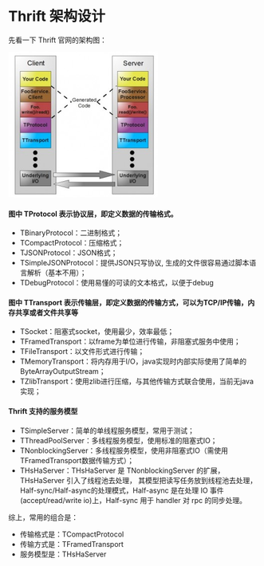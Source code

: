 # Thrift 架构设计

先看一下 Thrift 官网的架构图：

![thrift_architecture](../images/thrift_architecture.jpg)

#### 图中 TProtocol 表示协议层，即定义数据的传输格式。  

* TBinaryProtocol：二进制格式；
* TCompactProtocol：压缩格式；
* TJSONProtocol：JSON格式；
* TSimpleJSONProtocol：提供JSON只写协议, 生成的文件很容易通过脚本语言解析（基本不用）；
* TDebugProtocol：使用易懂的可读的文本格式，以便于debug

#### 图中 TTransport 表示传输层，即定义数据的传输方式，可以为TCP/IP传输，内存共享或者文件共享等

* TSocket：阻塞式socket，使用最少，效率最低；
* TFramedTransport：以frame为单位进行传输，非阻塞式服务中使用；
* TFileTransport：以文件形式进行传输；
* TMemoryTransport：将内存用于I/O，java实现时内部实际使用了简单的ByteArrayOutputStream；
* TZlibTransport：使用zlib进行压缩，与其他传输方式联合使用，当前无java实现；

#### Thrift 支持的服务模型

* TSimpleServer：简单的单线程服务模型，常用于测试；
* TThreadPoolServer：多线程服务模型，使用标准的阻塞式IO；
* TNonblockingServer：多线程服务模型，使用非阻塞式IO（需使用TFramedTransport数据传输方式）；
* THsHaServer：THsHaServer 是 TNonblockingServer 的扩展，THsHaServer 引入了线程池去处理，
其模型把读写任务放到线程池去处理，Half-sync/Half-async的处理模式，Half-async 是在处理 IO 
事件(accept/read/write io)上，Half-sync 用于 handler 对 rpc 的同步处理。

综上，常用的组合是：  
* 传输格式是：TCompactProtocol
* 传输方式是：TFramedTransport
* 服务模型是：THsHaServer
















